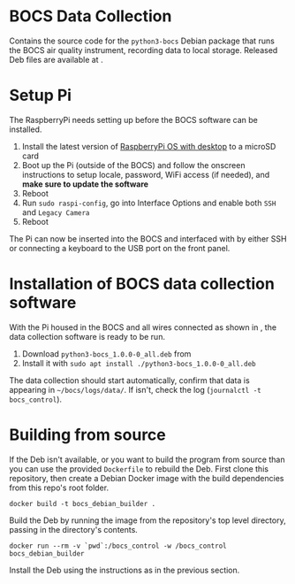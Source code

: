 # BOCS Data Collection

Contains the source code for the `python3-bocs` Debian package that runs the BOCS air quality instrument, recording data to local storage.
Released Deb files are available at <TODO>.

# Setup Pi

The RaspberryPi needs setting up before the BOCS software can be installed.

  1. Install the latest version of [RaspberryPi OS with desktop](https://www.raspberrypi.com/software/) to a microSD card
  2. Boot up the Pi (outside of the BOCS) and follow the onscreen instructions to setup locale, password, WiFi access (if needed), and **make sure to update the software**
  3. Reboot
  4. Run `sudo raspi-config`, go into Interface Options and enable both `SSH` and `Legacy Camera`
  5. Reboot

The Pi can now be inserted into the BOCS and interfaced with by either SSH or connecting a keyboard to the USB port on the front panel.

# Installation of BOCS data collection software

With the Pi housed in the BOCS and all wires connected as shown in <TODO document>, the data collection software is ready to be run.

  1. Download `python3-bocs_1.0.0-0_all.deb` from <TODO location> 
  2. Install it with `sudo apt install ./python3-bocs_1.0.0-0_all.deb`

The data collection should start automatically, confirm that data is appearing in `~/bocs/logs/data/`.
If isn't, check the log (`journalctl -t bocs_control`).

# Building from source

If the Deb isn't available, or you want to build the program from source than you can use the provided `Dockerfile` to rebuild the Deb.
First clone this repository, then create a Debian Docker image with the build dependencies from this repo's root folder.

```
docker build -t bocs_debian_builder .
```

Build the Deb by running the image from the repository's top level directory, passing in the directory's contents.

```
docker run --rm -v `pwd`:/bocs_control -w /bocs_control bocs_debian_builder
```

Install the Deb using the instructions as in the previous section.
